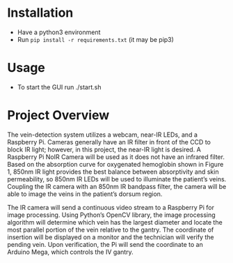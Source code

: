 # Installation

- Have a python3 environment
- Run ```pip install -r requirements.txt``` (it may be pip3)

# Usage

- To start the GUI run ./start.sh

# Project Overview 

The vein-detection system utilizes a webcam, near-IR LEDs, and a Raspberry Pi. Cameras generally have an IR filter in
front of the CCD to block IR light; however, in this project, the near-IR light is desired. A Raspberry Pi NoIR Camera
will be used as it does not have an infrared filter. Based on the absorption curve for oxygenated hemoglobin shown in
Figure 1, 850nm IR light provides the best balance between absorptivity and skin permeability, so 850nm IR LEDs will be
used to illuminate the patient’s veins. Coupling the IR camera with an 850nm IR bandpass filter, the camera will be able
to image the veins in the patient’s dorsum region.

The IR camera will send a continuous video stream to a Raspberry Pi for image processing. Using Python’s OpenCV library,
the image processing algorithm will determine which vein has the largest diameter and locate the most parallel portion
of the vein relative to the gantry. The coordinate of insertion will be displayed on a monitor and the technician will
verify the pending vein. Upon verification, the Pi will send the coordinate to an Arduino Mega, which controls the IV
gantry.
